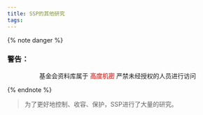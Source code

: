 ```yaml
---
title: SSP的其他研究
tags:
---
```


{% note danger %}

### 警告：

<p align="center"

基金会资料库属于
<font color=#d9534f>**高度机密**</font>
严禁未经授权的人员进行访问

</p>
{% endnote %}

> 为了更好地控制、收容、保护，SSP进行了大量的研究。
